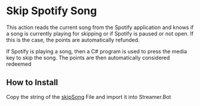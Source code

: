 # Skip Spotify Song
This action reads the current song from the Spotify application and knows if a song is currently playing for skipping or if Spotify is paused or not open. If this is the case, the points are automatically refunded.

If Spotify is playing a song, then a C# program is used to press the media key to skip the song. The points are then automatically considered redeemed

## How to Install
Copy the string of the [skipSong]() File and import it into Streamer.Bot